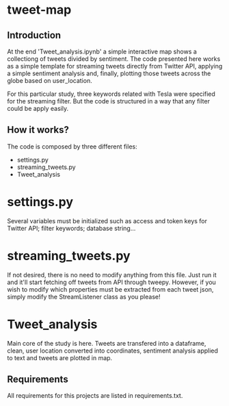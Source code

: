 # tweet-map
## Introduction
At the end 'Tweet_analysis.ipynb' a simple interactive map shows a collectiong of tweets divided by sentiment. The code presented here works as a simple template for streaming tweets directly from Twitter API, applying a simple sentiment analysis and, finally, plotting those tweets across the globe based on user_location.

For this particular study, three keywords related with Tesla were specified for the streaming filter. But the code is structured in a way that any filter could be apply easily.

## How it works?
The code is composed by three different files:
- settings.py
- streaming_tweets.py
- Tweet_analysis

# settings.py
Several variables must be initialized such as access and token keys for Twitter API; filter keywords; database string...

# streaming_tweets.py
If not desired, there is no need to modify anything from this file. Just run it and it'll start fetching off tweets from API through tweepy.
However, if you wish to modify which properties must be extracted from each tweet json, simply modify the StreamListener class as you please!

# Tweet_analysis
Main core of the study is here. Tweets are transfered into a dataframe, clean, user location converted into coordinates, sentiment analysis applied to text and tweets are plotted in map.


## Requirements
All requirements for this projects are listed in requirements.txt.
